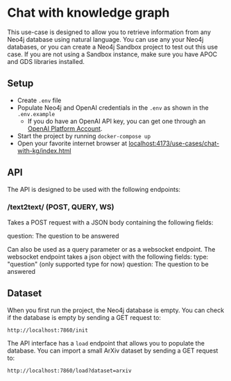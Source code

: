 # Chat with knowledge graph

This use-case is designed to allow you to retrieve information from any Neo4j database using natural language.
You can use any your Neo4j databases, or you can create a Neo4j Sandbox project to test out this use case.
If you are not using a Sandbox instance, make sure you have APOC and GDS libraries installed.

## Setup

- Create `.env` file
- Populate Neo4j and OpenAI credentials in the `.env` as shown in the `.env.example`
  - If you do have an OpenAI API key, you can get one through an [OpenAI Platform Account](https://platform.openai.com/).
- Start the project by running `docker-compose up`
- Open your favorite internet browser at [localhost:4173/use-cases/chat-with-kg/index.html](http://localhost:4173/use-cases/chat-with-kg/index.html)

## API

The API is designed to be used with the following endpoints:

### /text2text/ (POST, QUERY, WS)

Takes a POST request with a JSON body containing the following fields:

question: The question to be answered

Can also be used as a query parameter or as a websocket endpoint. The websocket endpoint takes a json object with the following fields:
type: "question" (only supported type for now)
question: The question to be answered

## Dataset

When you first run the project, the Neo4j database is empty.
You can check if the database is empty by sending a GET request to:

```
http://localhost:7860/init
```

The API interface has a `load` endpoint that allows you to populate the database.
You can import a small ArXiv dataset by sending a GET request to:

```
http://localhost:7860/load?dataset=arxiv
```
